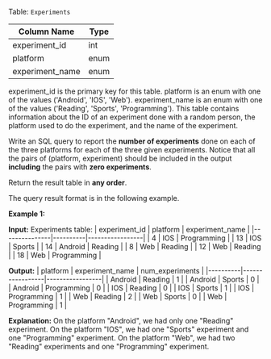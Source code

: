 ﻿
Table:  `Experiments`

| Column Name     | Type |
|-----------------|------|
| experiment_id   | int  |
| platform        | enum |
| experiment_name | enum |

experiment_id is the primary key for this table.
platform is an enum with one of the values ('Android', 'IOS', 'Web').
experiment_name is an enum with one of the values ('Reading', 'Sports', 'Programming').
This table contains information about the ID of an experiment done with a random person, the platform used to do the experiment, and the name of the experiment.

Write an SQL query to report the  **number of experiments**  done on each of the three platforms for each of the three given experiments. Notice that all the pairs of (platform, experiment) should be included in the output  **including**  the pairs with  **zero experiments**.

Return the result table in  **any order**.

The query result format is in the following example.

**Example 1:**

**Input:**
Experiments table:
| experiment_id | platform | experiment_name |
|---------------|----------|-----------------|
| 4             | IOS      | Programming     |
| 13            | IOS      | Sports          |
| 14            | Android  | Reading         |
| 8             | Web      | Reading         |
| 12            | Web      | Reading         |
| 18            | Web      | Programming     |

**Output:** 
| platform | experiment_name | num_experiments |
|----------|-----------------|-----------------|
| Android  | Reading         | 1               |
| Android  | Sports          | 0               |
| Android  | Programming     | 0               |
| IOS      | Reading         | 0               |
| IOS      | Sports          | 1               |
| IOS      | Programming     | 1               |
| Web      | Reading         | 2               |
| Web      | Sports          | 0               |
| Web      | Programming     | 1               |

**Explanation:** 
On the platform "Android", we had only one "Reading" experiment.
On the platform "IOS", we had one "Sports" experiment and one "Programming" experiment.
On the platform "Web", we had two "Reading" experiments and one "Programming" experiment.
